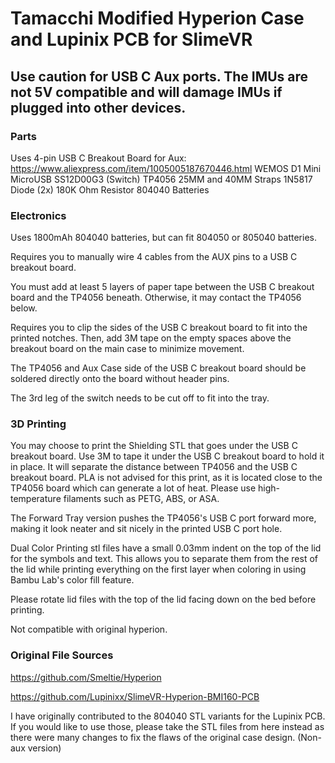 # Tamacchi Modified Hyperion Case and Lupinix PCB for SlimeVR

## Use caution for USB C Aux ports. The IMUs are not 5V compatible and will damage IMUs if plugged into other devices.

### Parts
Uses 4-pin USB C Breakout Board for Aux: https://www.aliexpress.com/item/1005005187670446.html
WEMOS D1 Mini MicroUSB
SS12D00G3 (Switch)
TP4056
25MM and 40MM Straps
1N5817 Diode (2x)
180K Ohm Resistor
804040 Batteries

### Electronics

Uses 1800mAh 804040 batteries, but can fit 804050 or 805040 batteries.

Requires you to manually wire 4 cables from the AUX pins to a USB C breakout board.

You must add at least 5 layers of paper tape between the USB C breakout board and the TP4056 beneath. Otherwise, it may contact the TP4056 below. 


Requires you to clip the sides of the USB C breakout board to fit into the printed notches. Then, add 3M tape on the empty spaces above the breakout board on the main case to minimize movement.

The TP4056 and Aux Case side of the USB C breakout board should be soldered directly onto the board without header pins.

The 3rd leg of the switch needs to be cut off to fit into the tray. 

### 3D Printing
You may choose to print the Shielding STL that goes under the USB C breakout board. Use 3M to tape it under the USB C breakout board to hold it in place. It will separate the distance between TP4056 and the USB C breakout board. PLA is not advised for this print, as it is located close to the TP4056 board which can generate a lot of heat. Please use high-temperature filaments such as PETG, ABS, or ASA.

The Forward Tray version pushes the TP4056's USB C port forward more, making it look neater and sit nicely in the printed USB C port hole.

Dual Color Printing stl files have a small 0.03mm indent on the top of the lid for the symbols and text. This allows you to separate them from the rest of the lid while printing everything on  the first layer when coloring in using Bambu Lab's color fill feature. 

Please rotate lid files with the top of the lid facing down on the bed before printing.

Not compatible with original hyperion.

### Original File Sources

https://github.com/Smeltie/Hyperion

https://github.com/Lupinixx/SlimeVR-Hyperion-BMI160-PCB

I have originally contributed to the 804040 STL variants for the Lupinix PCB. If you would like to use those, please take the STL files from here instead as there were many changes to fix the flaws of the original case design. (Non-aux version)

